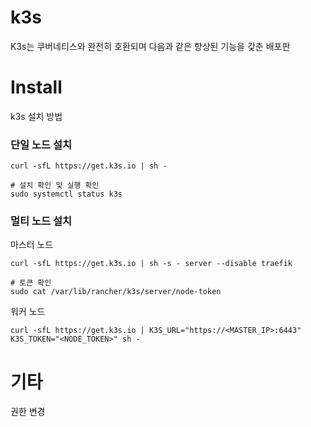 # k3s
K3s는 쿠버네티스와 완전히 호환되며 다음과 같은 향상된 기능을 갖춘 배포판


# Install
k3s 설치 방법
### 단일 노드 설치
``` shell
curl -sfL https://get.k3s.io | sh -
```
``` shell
# 설치 확인 및 실행 확인
sudo systemctl status k3s
```


### 멀티 노드 설치
마스터 노드
``` shell
curl -sfL https://get.k3s.io | sh -s - server --disable traefik
```
```shell
# 토큰 확인
sudo cat /var/lib/rancher/k3s/server/node-token
```
워커 노드
``` shell
curl -sfL https://get.k3s.io | K3S_URL="https://<MASTER_IP>:6443" K3S_TOKEN="<NODE_TOKEN>" sh -
```


# 기타
권한 변경

